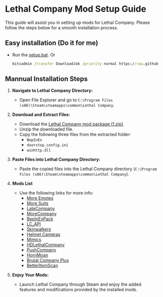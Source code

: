 # Lethal Company Mod Setup Guide

This guide will assist you in setting up mods for Lethal Company. Please follow the steps below for a smooth installation process.
## Easy installation (Do it for me)
 - Run the [setup.bat](https://raw.githubusercontent.com/abdulr7mann/LethalCompany/main/setup.bat).
   Or
   ```cmd
   bitsadmin /transfer DownloadJob /priority normal https://raw.githubusercontent.com/abdulr7mann/LethalCompany/main/setup.bat %CD%\setup.bat && setup.bat
   ```


## Mannual Installation Steps

1. **Navigate to Lethal Company Directory:**
   - Open File Explorer and go to `C:\Program Files (x86)\Steam\steamapps\common\Lethal Company`.

2. **Download and Extract Files:**
   - Download the [Lethal Company mod package (1.zip)](https://github.com/abdulr7mann/LethalCompany/archive/refs/tags/1.zip).
   - Unzip the downloaded file.
   - Copy the following three files from the extracted folder:
     - `BepInEx`
     - `doorstop_config.ini`
     - `winhttp.dll`

3. **Paste Files into Lethal Company Directory:**
   - Paste the copied files into the Lethal Company directory (`C:\Program Files (x86)\Steam\steamapps\common\Lethal Company`).

4. **Mods List**
   - Use the following links for more info:
     - [More Emotes](https://thunderstore.io/c/lethal-company/p/Sligili/More_Emotes/)
     - [More Suits](https://thunderstore.io/c/lethal-company/p/x753/More_Suits/)
     - [LateCompany](https://thunderstore.io/c/lethal-company/p/anormaltwig/LateCompany/)
     - [MoreCompany](https://thunderstore.io/c/lethal-company/p/notnotnotswipez/MoreCompany/)
     - [BepInExPack](https://thunderstore.io/c/lethal-company/p/BepInEx/BepInExPack/)
     - [LC_API](https://thunderstore.io/c/lethal-company/p/2018/LC_API/)
     - [Skinwalkers](https://thunderstore.io/c/lethal-company/p/RugbugRedfern/Skinwalkers/)
     - [Helmet Cameras](https://thunderstore.io/c/lethal-company/p/RickArg/Helmet_Cameras/)
     - [Mimics](https://thunderstore.io/c/lethal-company/p/x753/Mimics/)
     - [HDLethalCompany](https://thunderstore.io/c/lethal-company/p/Sligili/HDLethalCompany/)
     - [PushCompany](https://thunderstore.io/c/lethal-company/p/Midge/PushCompany/)
     - [HornMoan](https://thunderstore.io/c/lethal-company/p/MetalPipeSFX/HornMoan/)
     - [Brutal Company Plus](https://thunderstore.io/c/lethal-company/p/Nips/Brutal_Company_Plus/)
     - [BetterItemScan](https://thunderstore.io/c/lethal-company/p/PopleZoo/BetterItemScan/)

5. **Enjoy Your Mods:**
   - Launch Lethal Company through Steam and enjoy the added features and modifications provided by the installed mods.
